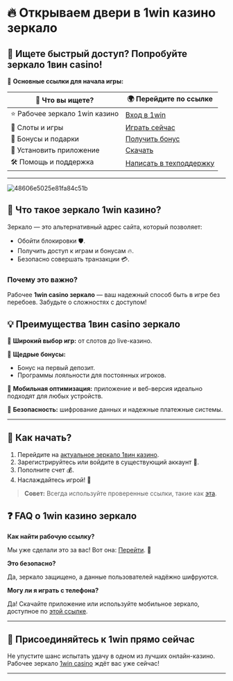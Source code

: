 # 🔥 Открываем двери в 1win казино зеркало

## 🌟 Ищете быстрый доступ? Попробуйте зеркало 1вин casino!

🔗 **Основные ссылки для начала игры:**

| 🎯 Что вы ищете?         | 🌍 Перейдите по ссылке                                         |
|--------------------------|---------------------------------------------------------------|
| ⭐ Рабочее зеркало 1win казино | [Вход в 1win](https://brandplay.link/6F5VqbyZ)                   |
| 🎰 Слоты и игры          | [Играть сейчас](https://brandplay.link/6F5VqbyZ)                 |
| 💸 Бонусы и подарки      | [Получить бонус](https://brandplay.link/6F5VqbyZ)                |
| 📱 Установить приложение | [Скачать](https://brandplay.link/6F5VqbyZ)                      |
| 🛠 Помощь и поддержка    | [Написать в техподдержку](https://brandplay.link/6F5VqbyZ)        |

---
![48606e5025e81fa84c51b](https://github.com/user-attachments/assets/01bf1dfb-b134-4f27-8db1-612c63c0ef3d)

## 🚀 Что такое зеркало 1win казино?

Зеркало — это альтернативный адрес сайта, который позволяет:

- Обойти блокировки 🛡.
- Получить доступ к играм и бонусам 🔥.
- Безопасно совершать транзакции 💳.

### Почему это важно?

Рабочее **1win casino зеркало** — ваш надежный способ быть в игре без перебоев. Забудьте о сложностях с доступом!

## 💡 Преимущества 1вин casino зеркало

🎲 **Широкий выбор игр:** от слотов до live-казино.

🎁 **Щедрые бонусы:**

- Бонус на первый депозит.
- Программы лояльности для постоянных игроков.

📱 **Мобильная оптимизация:** приложение и веб-версия идеально подходят для любых устройств.

🔐 **Безопасность:** шифрование данных и надежные платежные системы.

---

## 🔑 Как начать?

1. Перейдите на [актуальное зеркало 1вин казино](https://brandplay.link/6F5VqbyZ).
2. Зарегистрируйтесь или войдите в существующий аккаунт 🔑.
3. Пополните счет 💰.
4. Наслаждайтесь игрой! 🎉

> **Совет:** Всегда используйте проверенные ссылки, такие как [эта](https://brandplay.link/6F5VqbyZ).

## ❓ FAQ о 1win казино зеркало

**Как найти рабочую ссылку?**

Мы уже сделали это за вас! Вот она: [Перейти](https://brandplay.link/6F5VqbyZ). 🌟

**Это безопасно?**

Да, зеркало защищено, а данные пользователей надёжно шифруются.

**Могу ли я играть с телефона?**

Да! Скачайте приложение или используйте мобильное зеркало, доступное по [этой ссылке](https://brandplay.link/6F5VqbyZ).

---

## 🎉 Присоединяйтесь к 1win прямо сейчас

Не упустите шанс испытать удачу в одном из лучших онлайн-казино. Рабочее зеркало [1win casino](https://brandplay.link/6F5VqbyZ) ждёт вас уже сейчас!

---

